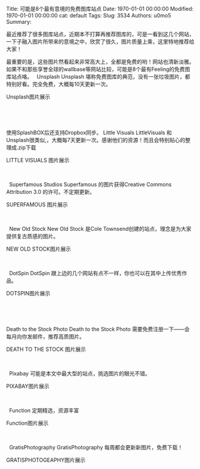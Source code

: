 Title: 可能是8个最有意境的免费图库站点
Date: 1970-01-01 00:00:00
Modified: 1970-01-01 00:00:00
cat: default
Tags: 
Slug: 3534
Authors: u0mo5 
Summary: 

最近推荐了很多图库站点，近期本不打算再推荐图库的，可是一看到这几个网站，一下子融入图片所带来的意境之中，欣赏了很久，图片质量上乘，这里特地推荐给大家！

最重要的是，这些图片然看起来非常高大上，全都是免费的哟！网站也清新淡雅。如果不和那些享誉全球的wallbase等网站比较，可能是8个最有Feeling的免费图库站点咯。
 
Unsplash
Unsplash 堪称免费图库的典范，没有一张垃圾图片，都特别好看。完全免费，大概每10天更新一次。

Unsplash图片展示

 



 

使用SplashBOX后还支持Dropbox同步。
Little Visuals
LittleVisuals 和Unsplash很类似,，大概每7天更新一次。感谢他们的资源！而且会特别贴心的整理成.zip下载

LITTLE VISUALS 图片展示

 



 
Superfamous Studios
Superfamous 的图片获得Creative Commons Attribution 3.0 的许可。不定期更新。

SUPERFAMOUS 图片展示

 



 
New Old Stock
New Old Stock 是Cole Townsend创建的站点，理念是为大家提供复古质感的图片。

NEW OLD STOCK图片展示

 



 
DotSpin
DotSpin 跟上边的几个网站有点不一样，你也可以在其中上传优秀作品。

DOTSPIN图片展示

 



 

Death to the Stock Photo
Death to the Stock Photo 需要免费注册一下——会每月向你发邮件，推荐高质图片。

DEATH TO THE STOCK 图片展示

 



 
Pixabay
可能是本文中最大型的站点，挑选图片的眼光不错。

PIXABAY图片展示

 



 
Function
定期精选，资源丰富

Function图片展示

 



 
GratisPhotography
GratisPhotography 每周都会更新新图片，免费下载！

GRATISPHOTOGEAPHY图片展示

 


